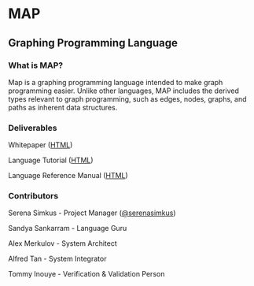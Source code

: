 # MAP
## Graphing Programming Language

### What is MAP?
Map is a graphing programming language intended to make graph programming easier. Unlike other languages, MAP includes the derived types relevant to graph programming, such as edges, nodes, graphs, and paths as inherent data structures. 

### Deliverables
Whitepaper ([HTML](http://plt-map.github.io/whitepaper))

Language Tutorial ([HTML](http://plt-map.github.io/tutorial))

Language Reference Manual ([HTML](http://plt-map.github.io/manual))

### Contributors
Serena Simkus - Project Manager ([@serenasimkus](https://github.com/serenasimkus))

Sandya Sankarram - Language Guru

Alex Merkulov - System Architect

Alfred Tan - System Integrator

Tommy Inouye - Verification & Validation Person
